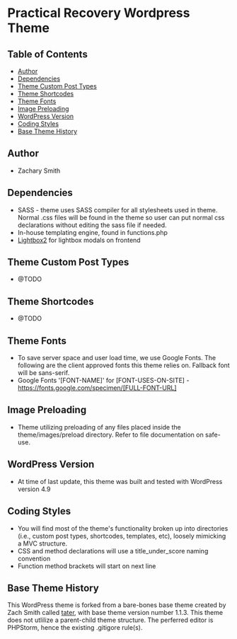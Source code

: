 # Practical Recovery Wordpress Theme

## Table of Contents
- [Author](#author)
- [Dependencies](#dependencies)
- [Theme Custom Post Types](#theme-custom-post-types)
- [Theme Shortcodes](#theme-shortcodes)
- [Theme Fonts](#theme-fonts)
- [Image Preloading](#image-preloading)
- [WordPress Version](#wordpress-version)
- [Coding Styles](#coding-styles)
- [Base Theme History](#base-theme-history)

## Author
* Zachary Smith

## Dependencies
* SASS - theme uses SASS compiler for all stylesheets used in theme. Normal .css files will be found in the theme so user can put normal css declarations without editing the sass file if needed.
* In-house templating engine, found in functions.php
 * [Lightbox2](http://lokeshdhakar.com/projects/lightbox2/) for lightbox modals on frontend

## Theme Custom Post Types
* @TODO

## Theme Shortcodes
* @TODO

## Theme Fonts
* To save server space and user load time, we use Google Fonts. The following are the client approved fonts this theme relies on. Fallback font will be sans-serif.
* Google Fonts '[FONT-NAME]' for [FONT-USES-ON-SITE] - https://fonts.google.com/specimen/[FULL-FONT-URL]

## Image Preloading
* Theme utilizing preloading of any files placed inside the theme/images/preload directory. Refer to file documentation on safe-use.

## WordPress Version
* At time of last update, this theme was built and tested with WordPress version 4.9

## Coding Styles
* You will find most of the theme's functionality broken up into directories (i.e., custom post types, shortcodes, templates, etc), loosely mimicking a MVC structure.
* CSS and method declarations will use a title_under_score naming convention
* Function method brackets will start on next line

## Base Theme History
This WordPress theme is forked from a bare-bones base theme created by Zach Smith called [tater](https://github.com/zachisit/tater-wordpress-theme), with base theme version number 1.1.3. This theme does not utlilize a parent-child theme structure. The perferred editor is PHPStorm, hence the existing .gitigore rule(s).